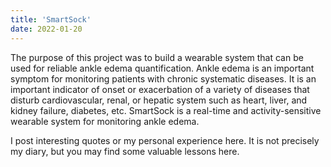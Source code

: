 ```yaml
---
title: 'SmartSock'
date: 2022-01-20
---
```

The purpose of this project was to build a wearable system that can be used for reliable ankle edema quantification. Ankle edema is an important symptom for monitoring patients with chronic systematic diseases. It is an important indicator of onset or exacerbation of a variety of diseases that disturb cardiovascular, renal, or hepatic system such as heart, liver, and kidney failure, diabetes, etc. SmartSock is a real-time and activity-sensitive wearable system for monitoring ankle edema.

I post interesting quotes or my personal experience here. It is not precisely my diary, but you may find some valuable lessons here.
